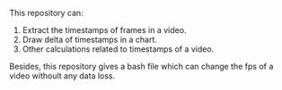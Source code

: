 This repository can:
1. Extract the timestamps of frames in a video.
2. Draw delta of timestamps in a chart.
3. Other calculations related to timestamps of a video.

Besides, this repository gives a bash file which can change the fps of a video withoult any data loss.